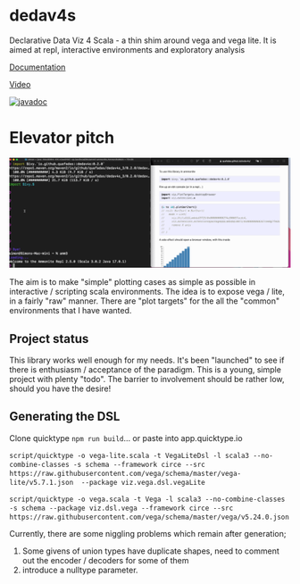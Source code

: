 # dedav4s
Declarative Data Viz 4 Scala - a thin shim around vega and vega lite. It is aimed at repl, interactive environments and exploratory analysis

[Documentation](https://quafadas.github.io/dedav4s/) 

[Video](https://www.youtube.com/watch?v=_yhDhvYWPBk)

[![javadoc](https://javadoc.io/badge2/io.github.quafadas/dedav4s_3/javadoc.svg)](https://javadoc.io/doc/io.github.quafadas/dedav4s_3)

# Elevator pitch

![3 sec pitch](/raw_docs/assets/dedav_intro.gif)

The aim is to make "simple" plotting cases as simple as possible in interactive / scripting scala environments. The idea is to expose vega / lite, in a fairly "raw" manner. There are "plot targets" for the all the "common" environments that I have wanted.

## Project status
This library works well enough for my needs. It's been "launched" to see if there is enthusiasm / acceptance of the paradigm. This is a young, simple project with plenty "todo". The barrier to involvement should be rather low, should you have the desire! 

## Generating the DSL 

Clone quicktype `npm run build`... or paste into app.quicktype.io

```
script/quicktype -o vega-lite.scala -t VegaLiteDsl -l scala3 --no-combine-classes -s schema --framework circe --src https://raw.githubusercontent.com/vega/schema/master/vega-lite/v5.7.1.json  --package viz.vega.dsl.vegaLite
```
```
script/quicktype -o vega.scala -t Vega -l scala3 --no-combine-classes -s schema --package viz.dsl.vega --framework circe --src https://raw.githubusercontent.com/vega/schema/master/vega/v5.24.0.json
```

Currently, there are some niggling problems which remain after generation; 
1. Some givens of union types have duplicate shapes, need to comment out the encoder / decoders for some of them
2. introduce a nulltype parameter.



